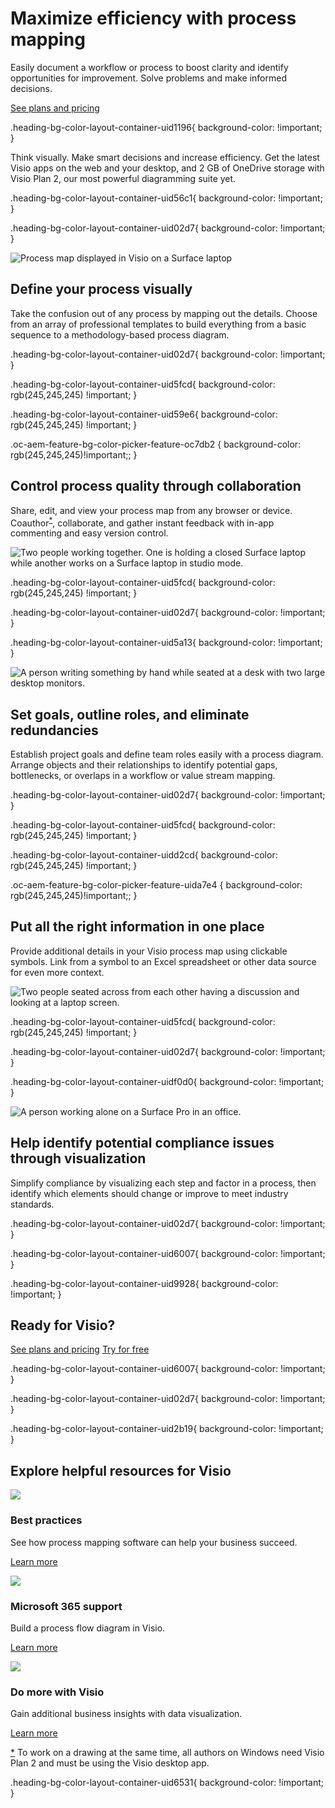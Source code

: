 # Maximize efficiency with process mapping

Easily document a workflow or process to boost clarity and identify opportunities for improvement. Solve problems and make informed decisions.

[See plans and pricing](https://www.microsoft.com/en-us/microsoft-365/visio/microsoft-visio-plans-and-pricing-compare-visio-options)

.heading-bg-color-layout-container-uid1196{ background-color: !important; }

Think visually. Make smart decisions and increase efficiency. Get the latest Visio apps on the web and your desktop, and 2 GB of OneDrive storage with Visio Plan 2, our most powerful diagramming suite yet.

.heading-bg-color-layout-container-uid56c1{ background-color: !important; }

.heading-bg-color-layout-container-uid02d7{ background-color: !important; }

 ![Process map displayed in Visio on a Surface laptop](https://cdn-dynmedia-1.microsoft.com/is/image/microsoftcorp/Visio_Process-Mapping_Story-blade-1_RE4m31h?resMode=sharp2&op_usm=1.5,0.65,15,0&wid=1920&hei=700&qlt=100&fmt=png-alpha&fit=constrain)

## Define your process visually

Take the confusion out of any process by mapping out the details. Choose from an array of professional templates to build everything from a basic sequence to a methodology-based process diagram.

.heading-bg-color-layout-container-uid02d7{ background-color: !important; }

.heading-bg-color-layout-container-uid5fcd{ background-color: rgb(245,245,245) !important; }

.heading-bg-color-layout-container-uid59e6{ background-color: rgb(245,245,245) !important; }

.oc-aem-feature-bg-color-picker-feature-oc7db2 { background-color: rgb(245,245,245)!important;; }

## Control process quality through collaboration

Share, edit, and view your process map from any browser or device. Coauthor<sup><a aria-label="Footnote *" href="https://www.microsoft.com/en-us/microsoft-365/visio/process-mapping-software#Footnotes" class="ms-rte-link">*</a></sup>, collaborate, and gather instant feedback with in-app commenting and easy version control.

![Two people working together. One is holding a closed Surface laptop while another works on a Surface laptop in studio mode.](https://cdn-dynmedia-1.microsoft.com/is/image/microsoftcorp/Storyblade02_RE4m8ei?resMode=sharp2&op_usm=1.5,0.65,15,0&wid=1920&hei=700&qlt=100&fmt=png-alpha&fit=constrain)

.heading-bg-color-layout-container-uid5fcd{ background-color: rgb(245,245,245) !important; }

.heading-bg-color-layout-container-uid02d7{ background-color: !important; }

.heading-bg-color-layout-container-uid5a13{ background-color: !important; }

![A person writing something by hand while seated at a desk with two large desktop monitors.](https://cdn-dynmedia-1.microsoft.com/is/image/microsoftcorp/Storyblade03_RE4lVhq?resMode=sharp2&op_usm=1.5,0.65,15,0&wid=1920&hei=700&qlt=100&fmt=png-alpha&fit=constrain)

## Set goals, outline roles, and eliminate redundancies

Establish project goals and define team roles easily with a process diagram. Arrange objects and their relationships to identify potential gaps, bottlenecks, or overlaps in a workflow or value stream mapping.

.heading-bg-color-layout-container-uid02d7{ background-color: !important; }

.heading-bg-color-layout-container-uid5fcd{ background-color: rgb(245,245,245) !important; }

.heading-bg-color-layout-container-uidd2cd{ background-color: rgb(245,245,245) !important; }

.oc-aem-feature-bg-color-picker-feature-uida7e4 { background-color: rgb(245,245,245)!important;; }

## Put all the right information in one place

Provide additional details in your Visio process map using clickable symbols. Link from a symbol to an Excel spreadsheet or other data source for even more context.

![Two people seated across from each other having a discussion and looking at a laptop screen.](https://cdn-dynmedia-1.microsoft.com/is/image/microsoftcorp/Storyblade04_RE4lSFK?resMode=sharp2&op_usm=1.5,0.65,15,0&wid=800&hei=450&qlt=100&fmt=png-alpha&fit=constrain)

.heading-bg-color-layout-container-uid5fcd{ background-color: rgb(245,245,245) !important; }

.heading-bg-color-layout-container-uid02d7{ background-color: !important; }

.heading-bg-color-layout-container-uidf0d0{ background-color: !important; }

![A person working alone on a Surface Pro in an office.](https://cdn-dynmedia-1.microsoft.com/is/image/microsoftcorp/Storyblade03_1_RE4m31k?resMode=sharp2&op_usm=1.5,0.65,15,0&wid=826&hei=500&qlt=100&fmt=png-alpha&fit=constrain)

## Help identify potential compliance issues through visualization

Simplify compliance by visualizing each step and factor in a process, then identify which elements should change or improve to meet industry standards.

.heading-bg-color-layout-container-uid02d7{ background-color: !important; }

.heading-bg-color-layout-container-uid6007{ background-color: !important; }

.heading-bg-color-layout-container-uid9928{ background-color: !important; }

## Ready for Visio?  

[See plans and pricing](https://www.microsoft.com/en-us/microsoft-365/visio/microsoft-visio-plans-and-pricing-compare-visio-options) [Try for free](https://go.microsoft.com/fwlink/p/?LinkID=403841&clcid=0x409&culture=en-us&country=us)

.heading-bg-color-layout-container-uid6007{ background-color: !important; }

.heading-bg-color-layout-container-uid02d7{ background-color: !important; }

.heading-bg-color-layout-container-uid2b19{ background-color: !important; }

## Explore helpful resources for Visio

![](https://cdn-dynmedia-1.microsoft.com/is/image/microsoftcorp/icon_01_RE4mqoK?resMode=sharp2&op_usm=1.5,0.65,15,0&wid=40&hei=40&qlt=100&fit=constrain)

### Best practices

See how process mapping software can help your business succeed.

[Learn more](https://www.microsoft.com/en-us/microsoft-365/business-insights-ideas/resources/succeed-with-process-mapping)

![](https://cdn-dynmedia-1.microsoft.com/is/image/microsoftcorp/icon_02_RE4mdox?resMode=sharp2&op_usm=1.5,0.65,15,0&wid=40&hei=40&qlt=100&fit=constrain)

### Microsoft 365 support

Build a process flow diagram in Visio.

[Learn more](https://go.microsoft.com/fwlink/p/?LinkID=2112919&clcid=0x409&culture=en-us&country=us)

![](https://cdn-dynmedia-1.microsoft.com/is/image/microsoftcorp/icon-03_RE4mdoA?resMode=sharp2&op_usm=1.5,0.65,15,0&wid=40&hei=40&qlt=100&fit=constrain)

### Do more with Visio

Gain additional business insights with data visualization.

[Learn more](https://www.microsoft.com/en-us/microsoft-365/visio/data-visualization)

[\*](https://www.microsoft.com/en-us/microsoft-365/visio/process-mapping-software#layout-container-uid5fcd) To work on a drawing at the same time, all authors on Windows need Visio Plan 2 and must be using the Visio desktop app.

.heading-bg-color-layout-container-uid6531{ background-color: !important; }